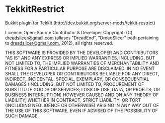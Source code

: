 TekkitRestrict
==============

Bukkit plugin for Tekkit (http://dev.bukkit.org/server-mods/tekkit-restrict)


License: Open-Source Contributor & Developer
Copyright: (C) dreadslicer@gmail.com (aliases "DreadEnd", "DreadSlicer" both pertaining to dreadslicer@gmail.com, 2012), all rights reserved.


THIS SOFTWARE IS PROVIDED BY THE DEVELOPER AND CONTRIBUTORS "AS IS" AND ANY EXPRESS OR IMPLIED WARRANTIES, INCLUDING, BUT NOT LIMITED TO, THE IMPLIED WARRANTIES OF MERCHANTABILITY AND FITNESS FOR A PARTICULAR PURPOSE ARE DISCLAIMED. IN NO EVENT SHALL THE DEVELOPER OR CONTRIBUTORS BE LIABLE FOR ANY DIRECT, INDIRECT, INCIDENTAL, SPECIAL, EXEMPLARY, OR CONSEQUENTIAL DAMAGES (INCLUDING, BUT NOT LIMITED TO, PROCUREMENT OF SUBSTITUTE GOODS OR SERVICES; LOSS OF USE, DATA, OR PROFITS; OR BUSINESS INTERRUPTION) HOWEVER CAUSED AND ON ANY THEORY OF LIABILITY, WHETHER IN CONTRACT, STRICT LIABILITY, OR TORT (INCLUDING NEGLIGENCE OR OTHERWISE) ARISING IN ANY WAY OUT OF THE USE OF THIS SOFTWARE, EVEN IF ADVISED OF THE POSSIBILITY OF SUCH DAMAGE.
